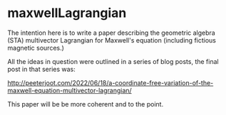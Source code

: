 # maxwellLagrangian

The intention here is to write a paper describing the geometric algebra (STA) multivector Lagrangian for Maxwell's equation (including fictious magnetic sources.)

All the ideas in question were outlined in a series of blog posts, the final post in that series was:

http://peeterjoot.com/2022/06/18/a-coordinate-free-variation-of-the-maxwell-equation-multivector-lagrangian/

This paper will be be more coherent and to the point.
